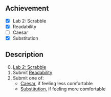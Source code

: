 ## Achievement

- [x] Lab 2: Scrabble
- [x] Readability
- [ ] Caesar
- [x] Substitution

## Description

0. [Lab 2: Scrabble](https://cs50.harvard.edu/x/2022/labs/2/#lab-2-scrabble)
1. Submit [Readability](https://cs50.harvard.edu/x/2022/psets/2/readability/)
2. Submit one of:
   - [Caesar](https://cs50.harvard.edu/x/2022/psets/2/caesar/), if feeling less comfortable
   - [Substitution](https://cs50.harvard.edu/x/2022/psets/2/substitution/), if feeling more comfortable